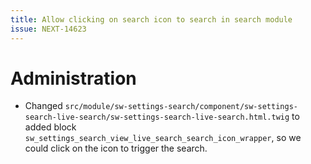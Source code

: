 ```yaml
---
title: Allow clicking on search icon to search in search module
issue: NEXT-14623
---
```

# Administration
* Changed `src/module/sw-settings-search/component/sw-settings-search-live-search/sw-settings-search-live-search.html.twig` to added block `sw_settings_search_view_live_search_search_icon_wrapper`, so we could click on the icon to trigger the search.
